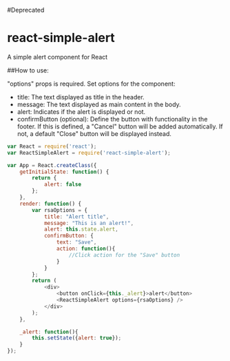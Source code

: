 #Deprecated

# react-simple-alert
A simple alert component for React

##How to use:

"options" props is required.
Set options for the component:
- title: The text displayed as title in the header.
- message: The text displayed as main content in the body.
- alert: Indicates if the alert is displayed or not.
- confirmButton (optional): Define the button with functionality in the footer. If this is defined, a "Cancel" button will be added automatically. If not, a default "Close" button will be displayed instead.

```js
var React = require('react');
var ReactSimpleAlert = require('react-simple-alert');

var App = React.createClass({
	getInitialState: function() {
		return {
			alert: false 
		};
	},
	render: function() {
		var rsaOptions = {
			title: "Alert title",
			message: "This is an alert!",
			alert: this.state.alert,
			confirmButton: {
				text: "Save", 
				action: function(){
					//Click action for the "Save" button
				}
			}
		};
		return (
			<div>
				<button onClick={this._alert}>alert</button>
				<ReactSimpleAlert options={rsaOptions} />
			</div>
		);
	},

	_alert: function(){
		this.setState({alert: true});
	}
});
```
